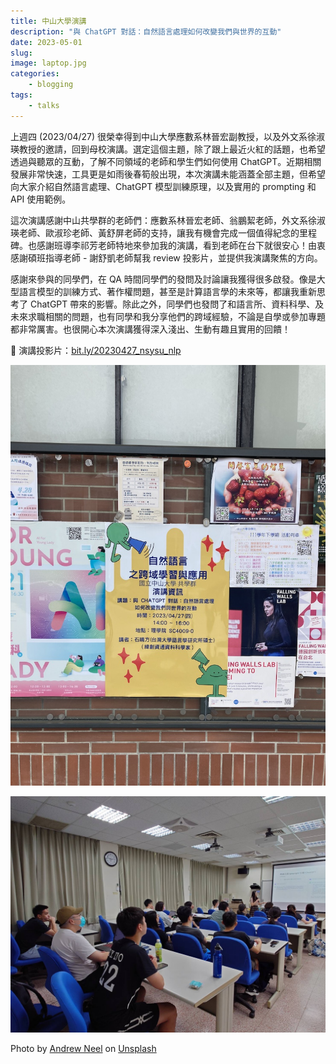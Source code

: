 ```yaml
---
title: 中山大學演講
description: "與 ChatGPT 對話：自然語言處理如何改變我們與世界的互動"
date: 2023-05-01
slug: 
image: laptop.jpg
categories:
    - blogging
tags:
    - talks
---
```


上週四 (2023/04/27) 很榮幸得到中山大學應數系林晉宏副教授，以及外文系徐淑瑛教授的邀請，回到母校演講。選定這個主題，除了跟上最近火紅的話題，也希望透過與聽眾的互動，了解不同領域的老師和學生們如何使用 ChatGPT。近期相關發展非常快速，工具更是如雨後春筍般出現，本次演講未能涵蓋全部主題，但希望向大家介紹自然語言處理、ChatGPT 模型訓練原理，以及實用的 prompting 和 API 使用範例。

這次演講感謝中山共學群的老師們：應數系林晉宏老師、翁鵬絜老師，外文系徐淑瑛老師、歐淑珍老師、黃舒屏老師的支持，讓我有機會完成一個值得紀念的里程碑。也感謝班導李祁芳老師特地來參加我的演講，看到老師在台下就很安心！由衷感謝碩班指導老師 - 謝舒凱老師幫我 review 投影片，並提供我演講聚焦的方向。

感謝來參與的同學們，在 QA 時間同學們的發問及討論讓我獲得很多啟發。像是大型語言模型的訓練方式、著作權問題，甚至是計算語言學的未來等，都讓我重新思考了 ChatGPT 帶來的影響。除此之外，同學們也發問了和語言所、資料科學、及未來求職相關的問題，也有同學和我分享他們的跨域經驗，不論是自學或參加專題都非常厲害。也很開心本次演講獲得深入淺出、生動有趣且實用的回饋！

📄 演講投影片：[bit.ly/20230427_nsysu_nlp](https://bit.ly/20230427_nsysu_nlp)

![](poster.JPG)

![](presentation.JPG)

Photo by <a href="https://unsplash.com/ko/@andrewtneel?utm_source=unsplash&utm_medium=referral&utm_content=creditCopyText">Andrew Neel</a> on <a href="https://unsplash.com/s/photos/chatgpt?orientation=landscape&utm_source=unsplash&utm_medium=referral&utm_content=creditCopyText">Unsplash</a>